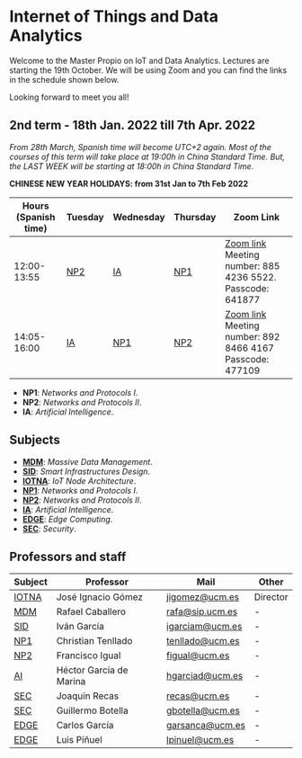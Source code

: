 # Internet of Things and Data Analytics

Welcome to the Master Propio on IoT and Data Analytics. Lectures are starting the 19th October. We will be using Zoom and you can find the links in the schedule shown below.

Looking forward to meet you all!

## **2nd term** - 18th Jan. 2022 till 7th Apr. 2022

*From 28th March, Spanish time will become UTC+2 again. Most of the courses of this term will take place at 19:00h  in China Standard Time.  But, the LAST WEEK will  be starting at 18:00h in China Standard Time.*

**CHINESE NEW YEAR HOLIDAYS: from 31st Jan  to 7th Feb 2022**

| Hours (Spanish time) | Tuesday | Wednesday | Thursday | Zoom Link |
|-------|---------|-----------|----------|----------|
| 12:00-13:55 |  [NP2](./Subjects/NP2/index.md)     | [IA](./Subjects/IA/index.md)        | [NP1](./Subjects/NP1/index.md)      |[Zoom link](https://us02web.zoom.us/j/88542365522?pwd=ZVVjZzV2eFNBWkM3VGlDakI0enlmQT09)  Meeting number: 885 4236 5522.   Passcode: 641877 |
| 14:05-16:00  | [IA](./Subjects/IA/index.md)      | [NP1](./Subjects/NP1/index.md)       | [NP2](./Subjects/NP2/index.md)      | [Zoom link](https://us02web.zoom.us/j/89284664167?pwd=ZGwxQzg4OXEyY0EydUd5RXNUenZ6Zz09)   Meeting number: 892 8466 4167 Passcode: 477109 |

* **NP1**: *Networks and Protocols I*.
* **NP2**: *Networks and Protocols II*.
* **IA**: *Artificial Intelligence*.

## Subjects

* [**MDM**](Subjects/MDM/index.md): *Massive Data Management*.
* [**SID**](Subjects/SID/index.md): *Smart Infrastructures Design*. 
* [**IOTNA**](Subjects/IOTNA/index.md): *IoT Node Architecture*.
* [**NP1**](Subjects/NP1/index.md): *Networks and Protocols I*.
* [**NP2**](Subjects/NP2/index.md): *Networks and Protocols II*.
* [**IA**](Subjects/IA/index.md): *Artificial Intelligence*.
* [**EDGE**](Subjects/EDGE/index.md): *Edge Computing*.
* [**SEC**](Subjects/SEC/index.md): *Security*.

## Professors and staff

| Subject | Professor | Mail      | Other    |
|---------|-----------|-----------|----------|
| [IOTNA](Subjects/MDM/index.md)   | José Ignacio Gómez | jigomez@ucm.es  | Director     |
| [MDM](Subjects/MDM/index.md)     | Rafael Caballero   | rafa@sip.ucm.es | -      |
| [SID](Subjects/MDM/index.md)     | Iván García        | igarciam@ucm.es | -      |
| [NP1](Subjects/MDM/index.md)     | Christian Tenllado | tenllado@ucm.es | -      |
| [NP2](Subjects/MDM/index.md)     | Francisco Igual    | figual@ucm.es   | -      |
| [AI](Subjects/MDM/index.md)      | Héctor García de Marina     | hgarciad@ucm.es | -      |
| [SEC](Subjects/MDM/index.md)     | Joaquín Recas      | recas@ucm.es    | -      |
| [SEC](Subjects/MDM/index.md)     | Guillermo Botella      | gbotella@ucm.es    | -      |
| [EDGE](Subjects/MDM/index.md)    | Carlos García      | garsanca@ucm.es | -      |
| [EDGE](Subjects/MDM/index.md)    | Luis Piñuel      | lpinuel@ucm.es | -      |



